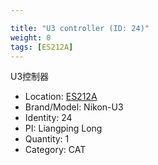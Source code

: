 ```yaml
---

title: "U3 controller (ID: 24)"
weight: 0
tags: [ES212A]
---
```


U3控制器

<!--more-->



- Location: [ES212A](../../tags/ES212A)
- Brand/Model: Nikon-U3
- Identity: 24
- PI: Liangping Long
- Quantity: 1
- Category: CAT






